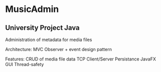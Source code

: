 # MusicAdmin

## University Project Java

Administration of metadata for media files

Architecture:
MVC
Observer +  event design pattern

Features:
CRUD of media file data
TCP Client/Server
Persistance 
JavaFX GUI
Thread-safety
